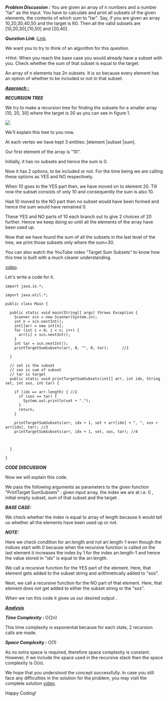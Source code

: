 <i style="text-decoration"><b>Problem Discussion :</b></i>
You are given an array of n numbers and a number "tar" as the input.
You have to calculate and print all subsets of the given elements, the contents of which sum to "tar".
Say, if you are given an array 10,20,30,40,50 and the target is 60. Then all the valid subsets are [10,20,30],[10,50] and [20,40].

<i><b>Question Link :</b></i>[Link](https://www.pepcoding.com/resources/online-java-foundation/recursion-backtracking/target-sum-subsets-official/ojquestion).

We want you to try to think of an algorithm for this question.

*Hint: When you reach the base case you would already have a subset with you. Check whether the sum of that subset is equal to the target.

An array of n elements has 2n subsets. It is so because every element has an option of whether to be included or not in that subset.

<i style="text-decoration:underline"><b>Approach :</b></i>

<i><b>RECURSION TREE</b></i>

We try to make a recursion tree for finding the subsets for a smaller array [10, 20, 30] where the target is 30 as you can see in figure 1.

<img src="https://pepvids.sgp1.cdn.digitaloceanspaces.com/articles/target_sum_subsets/target_sum_subsets_1.png">

We'll explain this tree to you now.

At each vertex we have kept 3 entities: [element |subset |sum].

Our first element of the array is "10".

Initially, it has no subsets and hence the sum is 0.

Now it has 2 options, to be included or not. For the time being we are calling these options as YES and NO respectively.

When 10 goes to the YES part then, we have moved on to element 20. Till now the subset consists of only 10 and consequently the sum is also 10.

Had 10 moved to the NO part then no subset would have been formed and hence the sum would have remained 0.

These YES and NO parts of 10 each branch out to give 2 choices of 20 further. Hence we keep doing so until all the elements of the array have been used up.

Now that we have found the sum of all the subsets in the last level of the tree, we print those subsets only where the sum=30.

You can also watch the YouTube video "Target Sum Subsets" to know how this tree is built with a much clearer understanding.

[video](https://youtu.be/HGDmj5NrrjM).

Let's write a code for it.

```
import java.io.*;

import java.util.*;

public class Main {

  public static void main(String[] args) throws Exception {
    Scanner scn = new Scanner(System.in);
    int n = scn.nextInt();
    int[]arr = new int[n];
    for (int i = 0; i < n; i++) {
      arr[i] = scn.nextInt();
    }
    int tar = scn.nextInt();
    printTargetSumSubsets(arr, 0, "", 0, tar);      //1

  }

  // set is the subset
  // sos is sum of subset
  // tar is target
  public static void printTargetSumSubsets(int[] arr, int idx, String set, int sos, int tar) {

    if (idx == arr.length) { //2
      if (sos == tar) {
        System.out.println(set + ".");
      }
      return;
    }

    printTargetSumSubsets(arr, idx + 1, set + arr[idx] + ", ", sos + arr[idx], tar); //3
    printTargetSumSubsets(arr, idx + 1, set, sos, tar); //4



  }

}
```

<i><b>CODE DISCUSSION</b></i>

Now we will explain this code.

We pass the following arguments as parameters to the given function "PrintTarget SumSubsets" : given input array, the index we are at i.e. 0 , initial empty subset, sum of that subset and the target .

<i><b>BASE CASE:</b></i> 

We check whether the index is equal to array of length because it would tell us whether all the elements have been used up or not.

<i><b>NOTE: </b></i>

Here we check condition for arr.length and not arr.length-1 even though the indices start with 0 because when the recursive function is called on the last element it increases the index by 1 for the index arr.length-1 and hence the value stored in "idx" is equal to the arr.length.

We call a recursive function for the YES part of the element. Here, that element gets added to the subset string and arithmetically added to "sos".

Next, we call a recursive function for the NO part of that element. Here, that element does not get added to either the subset string or the "sos".

When we run this code it gives us our desired output .

<i style="text-decoration:underline"><b>Analysis</b></i>

<i><b>Time Complexity :</b></i>
O(2n)

This time complexity is exponential because for each state, 2 recursion calls are made.

<i><b>Space Complexity :</b></i>
O(1)

As no extra space is required, therefore space complexity is constant. However, if we include the space used in the recursive stack then the space complexity is O(n).

We hope that you understood the concept successfully. In case you still face any difficulties in the solution for the problem, you may visit the complete solution [video](https://www.youtube.com/watch?v=HGDmj5NrrjM).

Happy Coding!